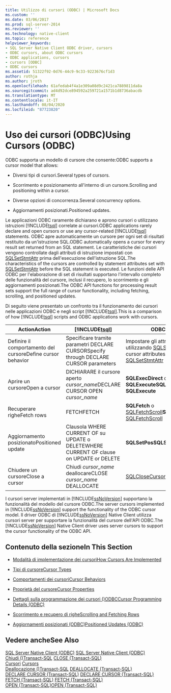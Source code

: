 ```yaml
---
title: Utilizzo di cursori (ODBC) | Microsoft Docs
ms.custom: ''
ms.date: 03/06/2017
ms.prod: sql-server-2014
ms.reviewer: ''
ms.technology: native-client
ms.topic: reference
helpviewer_keywords:
- SQL Server Native Client ODBC driver, cursors
- ODBC cursors, about ODBC cursors
- ODBC applications, cursors
- cursors [ODBC]
- ODBC cursors
ms.assetid: 51322f92-0d76-44c9-9c33-9223676cf1d3
author: rothja
ms.author: jroth
ms.openlocfilehash: 61afedab4f4a1e309a08d9c2421ca7889811da8a
ms.sourcegitcommit: ad4d92dce894592a259721a1571b1d8736abacdb
ms.translationtype: MT
ms.contentlocale: it-IT
ms.lasthandoff: 08/04/2020
ms.locfileid: "87723820"
---
```

# <a name="using-cursors-odbc"></a><span data-ttu-id="20a8a-102">Uso dei cursori (ODBC)</span><span class="sxs-lookup"><span data-stu-id="20a8a-102">Using Cursors (ODBC)</span></span>
  <span data-ttu-id="20a8a-103">ODBC supporta un modello di cursore che consente:</span><span class="sxs-lookup"><span data-stu-id="20a8a-103">ODBC supports a cursor model that allows:</span></span>  
  
-   <span data-ttu-id="20a8a-104">Diversi tipi di cursori.</span><span class="sxs-lookup"><span data-stu-id="20a8a-104">Several types of cursors.</span></span>  
  
-   <span data-ttu-id="20a8a-105">Scorrimento e posizionamento all'interno di un cursore.</span><span class="sxs-lookup"><span data-stu-id="20a8a-105">Scrolling and positioning within a cursor.</span></span>  
  
-   <span data-ttu-id="20a8a-106">Diverse opzioni di concorrenza.</span><span class="sxs-lookup"><span data-stu-id="20a8a-106">Several concurrency options.</span></span>  
  
-   <span data-ttu-id="20a8a-107">Aggiornamenti posizionati.</span><span class="sxs-lookup"><span data-stu-id="20a8a-107">Positioned updates.</span></span>  
  
 <span data-ttu-id="20a8a-108">Le applicazioni ODBC raramente dichiarano e aprono cursori o utilizzano istruzioni [!INCLUDE[tsql](../../includes/tsql-md.md)] correlate ai cursori.</span><span class="sxs-lookup"><span data-stu-id="20a8a-108">ODBC applications rarely declare and open cursors or use any cursor-related [!INCLUDE[tsql](../../includes/tsql-md.md)] statements.</span></span> <span data-ttu-id="20a8a-109">ODBC apre automaticamente un cursore per ogni set di risultati restituito da un'istruzione SQL.</span><span class="sxs-lookup"><span data-stu-id="20a8a-109">ODBC automatically opens a cursor for every result set returned from an SQL statement.</span></span> <span data-ttu-id="20a8a-110">Le caratteristiche dei cursori vengono controllate dagli attributi di istruzione impostati con [SQLSetStmtAttr](../native-client-odbc-api/sqlsetstmtattr.md) prima dell'esecuzione dell'istruzione SQL.</span><span class="sxs-lookup"><span data-stu-id="20a8a-110">The characteristics of the cursors are controlled by statement attributes set with [SQLSetStmtAttr](../native-client-odbc-api/sqlsetstmtattr.md) before the SQL statement is executed.</span></span> <span data-ttu-id="20a8a-111">Le funzioni delle API ODBC per l'elaborazione di set di risultati supportano l'intervallo completo delle funzionalità del cursore, inclusi il recupero, lo scorrimento e gli aggiornamenti posizionati.</span><span class="sxs-lookup"><span data-stu-id="20a8a-111">The ODBC API functions for processing result sets support the full range of cursor functionality, including fetching, scrolling, and positioned updates.</span></span>  
  
 <span data-ttu-id="20a8a-112">Di seguito viene presentato un confronto tra il funzionamento dei cursori nelle applicazioni ODBC e negli script [!INCLUDE[tsql](../../includes/tsql-md.md)].</span><span class="sxs-lookup"><span data-stu-id="20a8a-112">This is a comparison of how [!INCLUDE[tsql](../../includes/tsql-md.md)] scripts and ODBC applications work with cursors.</span></span>  
  
|<span data-ttu-id="20a8a-113">Action</span><span class="sxs-lookup"><span data-stu-id="20a8a-113">Action</span></span>|[!INCLUDE[tsql](../../includes/tsql-md.md)]|<span data-ttu-id="20a8a-114">ODBC</span><span class="sxs-lookup"><span data-stu-id="20a8a-114">ODBC</span></span>|  
|------------|------------------------|----------|  
|<span data-ttu-id="20a8a-115">Definire il comportamento del cursore</span><span class="sxs-lookup"><span data-stu-id="20a8a-115">Define cursor behavior</span></span>|<span data-ttu-id="20a8a-116">Specificare tramite parametri DECLARE CURSOR</span><span class="sxs-lookup"><span data-stu-id="20a8a-116">Specify through DECLARE CURSOR parameters</span></span>|<span data-ttu-id="20a8a-117">Impostare gli attributi del cursore utilizzando [SQLSetStmtAttr](../native-client-odbc-api/sqlsetstmtattr.md)</span><span class="sxs-lookup"><span data-stu-id="20a8a-117">Set cursor attributes by using [SQLSetStmtAttr](../native-client-odbc-api/sqlsetstmtattr.md)</span></span>|  
|<span data-ttu-id="20a8a-118">Aprire un cursore</span><span class="sxs-lookup"><span data-stu-id="20a8a-118">Open a cursor</span></span>|<span data-ttu-id="20a8a-119">DICHIARARE il cursore aperto *cursor_name*</span><span class="sxs-lookup"><span data-stu-id="20a8a-119">DECLARE CURSOR OPEN *cursor_name*</span></span>|<span data-ttu-id="20a8a-120">**SQLExecDirect** o **SQLExecute**</span><span class="sxs-lookup"><span data-stu-id="20a8a-120">**SQLExecDirect** or **SQLExecute**</span></span>|  
|<span data-ttu-id="20a8a-121">Recuperare righe</span><span class="sxs-lookup"><span data-stu-id="20a8a-121">Fetch rows</span></span>|<span data-ttu-id="20a8a-122">FETCH</span><span class="sxs-lookup"><span data-stu-id="20a8a-122">FETCH</span></span>|<span data-ttu-id="20a8a-123">**SQLFetch** o [SQLFetchScroll](../native-client-odbc-api/sqlfetchscroll.md)</span><span class="sxs-lookup"><span data-stu-id="20a8a-123">**SQLFetch** or [SQLFetchScroll](../native-client-odbc-api/sqlfetchscroll.md)</span></span>|  
|<span data-ttu-id="20a8a-124">Aggiornamento posizionato</span><span class="sxs-lookup"><span data-stu-id="20a8a-124">Positioned update</span></span>|<span data-ttu-id="20a8a-125">Clausola WHERE CURRENT OF su UPDATE o DELETE</span><span class="sxs-lookup"><span data-stu-id="20a8a-125">WHERE CURRENT OF clause on UPDATE or DELETE</span></span>|<span data-ttu-id="20a8a-126">**SQLSetPos**</span><span class="sxs-lookup"><span data-stu-id="20a8a-126">**SQLSetPos**</span></span>|  
|<span data-ttu-id="20a8a-127">Chiudere un cursore</span><span class="sxs-lookup"><span data-stu-id="20a8a-127">Close a cursor</span></span>|<span data-ttu-id="20a8a-128">Chiudi *cursor_name* deallocare</span><span class="sxs-lookup"><span data-stu-id="20a8a-128">CLOSE *cursor_name* DEALLOCATE</span></span>|[<span data-ttu-id="20a8a-129">SQLCloseCursor</span><span class="sxs-lookup"><span data-stu-id="20a8a-129">SQLCloseCursor</span></span>](../native-client-odbc-api/sqlclosecursor.md)|  
  
 <span data-ttu-id="20a8a-130">I cursori server implementati in [!INCLUDE[ssNoVersion](../../includes/ssnoversion-md.md)] supportano la funzionalità del modello del cursore ODBC.</span><span class="sxs-lookup"><span data-stu-id="20a8a-130">The server cursors implemented in [!INCLUDE[ssNoVersion](../../includes/ssnoversion-md.md)] support the functionality of the ODBC cursor model.</span></span> <span data-ttu-id="20a8a-131">Il driver ODBC di [!INCLUDE[ssNoVersion](../../includes/ssnoversion-md.md)] Native Client utilizza cursori server per supportare la funzionalità del cursore dell'API ODBC.</span><span class="sxs-lookup"><span data-stu-id="20a8a-131">The [!INCLUDE[ssNoVersion](../../includes/ssnoversion-md.md)] Native Client driver uses server cursors to support the cursor functionality of the ODBC API.</span></span>  
  
## <a name="in-this-section"></a><span data-ttu-id="20a8a-132">Contenuto della sezione</span><span class="sxs-lookup"><span data-stu-id="20a8a-132">In This Section</span></span>  
  
-   [<span data-ttu-id="20a8a-133">Modalità di implementazione dei cursori</span><span class="sxs-lookup"><span data-stu-id="20a8a-133">How Cursors Are Implemented</span></span>](implementation/how-cursors-are-implemented.md)  
  
-   [<span data-ttu-id="20a8a-134">Tipi di cursore</span><span class="sxs-lookup"><span data-stu-id="20a8a-134">Cursor Types</span></span>](cursor-types.md)  
  
-   [<span data-ttu-id="20a8a-135">Comportamenti dei cursori</span><span class="sxs-lookup"><span data-stu-id="20a8a-135">Cursor Behaviors</span></span>](cursor-behaviors.md)  
  
-   [<span data-ttu-id="20a8a-136">Proprietà del cursore</span><span class="sxs-lookup"><span data-stu-id="20a8a-136">Cursor Properties</span></span>](properties/cursor-properties.md)  
  
-   [<span data-ttu-id="20a8a-137">Dettagli sulla programmazione dei cursori &#40;&#41;ODBC</span><span class="sxs-lookup"><span data-stu-id="20a8a-137">Cursor Programming Details &#40;ODBC&#41;</span></span>](programming/cursor-programming-details-odbc.md)  
  
-   [<span data-ttu-id="20a8a-138">Scorrimento e recupero di righe</span><span class="sxs-lookup"><span data-stu-id="20a8a-138">Scrolling and Fetching Rows</span></span>](../native-client-ole-db-rowsets/fetching-rows.md)  
  
-   [<span data-ttu-id="20a8a-139">Aggiornamenti posizionati &#40;ODBC&#41;</span><span class="sxs-lookup"><span data-stu-id="20a8a-139">Positioned Updates &#40;ODBC&#41;</span></span>](positioned-updates-odbc.md)  
  
## <a name="see-also"></a><span data-ttu-id="20a8a-140">Vedere anche</span><span class="sxs-lookup"><span data-stu-id="20a8a-140">See Also</span></span>  
 <span data-ttu-id="20a8a-141">[SQL Server Native Client &#40;ODBC&#41;](../native-client/odbc/sql-server-native-client-odbc.md) </span><span class="sxs-lookup"><span data-stu-id="20a8a-141">[SQL Server Native Client &#40;ODBC&#41;](../native-client/odbc/sql-server-native-client-odbc.md) </span></span>  
 <span data-ttu-id="20a8a-142">[Chiudi &#40;&#41;Transact-SQL](/sql/t-sql/language-elements/close-transact-sql) </span><span class="sxs-lookup"><span data-stu-id="20a8a-142">[CLOSE &#40;Transact-SQL&#41;](/sql/t-sql/language-elements/close-transact-sql) </span></span>  
 <span data-ttu-id="20a8a-143">[Cursori](../../relational-databases/cursors.md) </span><span class="sxs-lookup"><span data-stu-id="20a8a-143">[Cursors](../../relational-databases/cursors.md) </span></span>  
 <span data-ttu-id="20a8a-144">[Deallocazione &#40;&#41;Transact-SQL](/sql/t-sql/language-elements/deallocate-transact-sql) </span><span class="sxs-lookup"><span data-stu-id="20a8a-144">[DEALLOCATE &#40;Transact-SQL&#41;](/sql/t-sql/language-elements/deallocate-transact-sql) </span></span>  
 <span data-ttu-id="20a8a-145">[DECLARE CURSOR &#40;Transact-SQL&#41;](/sql/t-sql/language-elements/declare-cursor-transact-sql) </span><span class="sxs-lookup"><span data-stu-id="20a8a-145">[DECLARE CURSOR &#40;Transact-SQL&#41;](/sql/t-sql/language-elements/declare-cursor-transact-sql) </span></span>  
 <span data-ttu-id="20a8a-146">[FETCH &#40;Transact-SQL&#41;](/sql/t-sql/language-elements/fetch-transact-sql) </span><span class="sxs-lookup"><span data-stu-id="20a8a-146">[FETCH &#40;Transact-SQL&#41;](/sql/t-sql/language-elements/fetch-transact-sql) </span></span>  
 [<span data-ttu-id="20a8a-147">OPEN &#40;Transact-SQL&#41;</span><span class="sxs-lookup"><span data-stu-id="20a8a-147">OPEN &#40;Transact-SQL&#41;</span></span>](/sql/t-sql/language-elements/open-transact-sql)  
  
  
